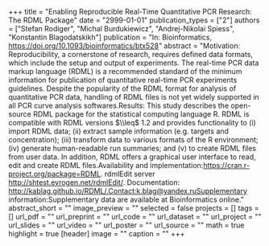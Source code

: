 +++
title = "Enabling Reproducible Real-Time Quantitative PCR Research: The RDML Package"
date = "2999-01-01"
publication_types = ["2"]
authors = ["Stefan Rodiger", "Michal Burdukiewicz", "Andrej-Nikolai Spiess", "Konstantin Blagodatskikh"]
publication = "In: Bioinformatics, https://doi.org/10.1093/bioinformatics/btx528"
abstract = "Motivation: Reproducibility, a cornerstone of research, requires defined data formats, which include the setup and output of experiments. The real-time PCR data markup language (RDML) is a recommended standard of the minimum information for publication of quantitative real-time PCR experiments guidelines. Despite the popularity of the RDML format for analysis of quantitative PCR data, handling of RDML files is not yet widely supported in all PCR curve analysis softwares.Results: This study describes the open-source RDML package for the statistical computing language R. RDML is compatible with RDML versions $\\leq$ 1.2 and provides functionality to (i) import RDML data; (ii) extract sample information (e.g. targets and concentration); (iii) transform data to various formats of the R environment; (iv) generate human-readable run summaries; and (v) to create RDML files from user data. In addition, RDML offers a graphical user interface to read, edit and create RDML files.Availability and implementation:https://cran.r-project.org/package=RDML. rdmlEdit server http://shtest.evrogen.net/rdmlEdit/. Documentation: http://kablag.github.io/RDML/.Contact:k.blag@yandex.ruSupplementary information:Supplementary data are available at Bioinformatics online."
abstract_short = ""
image_preview = ""
selected = false
projects = []
tags = []
url_pdf = ""
url_preprint = ""
url_code = ""
url_dataset = ""
url_project = ""
url_slides = ""
url_video = ""
url_poster = ""
url_source = ""
math = true
highlight = true
[header]
image = ""
caption = ""
+++

